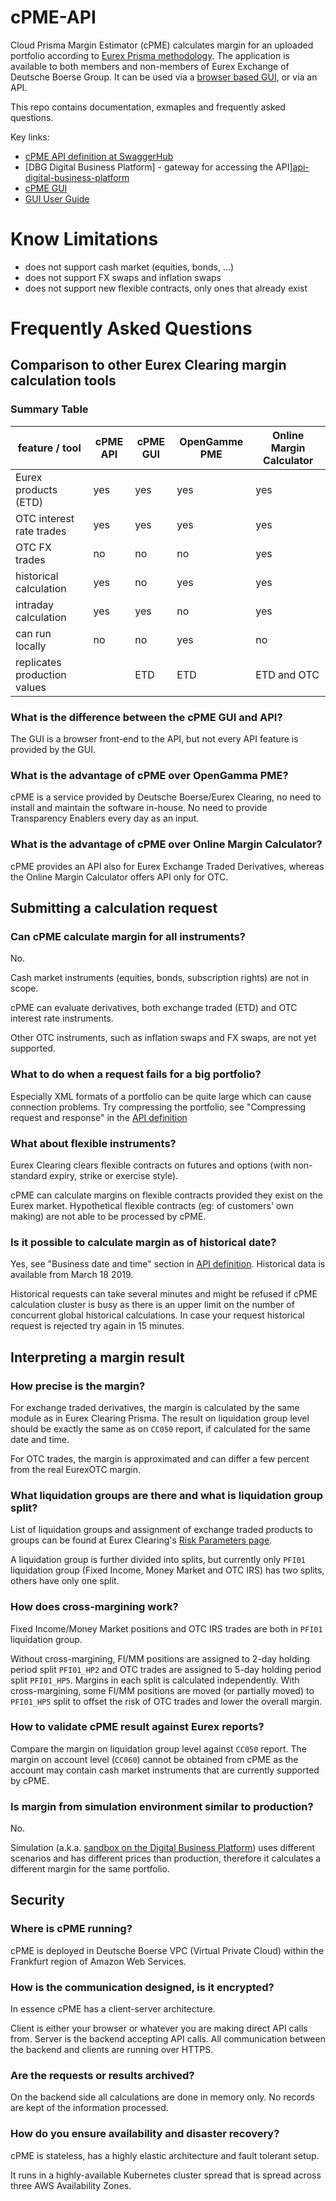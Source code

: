 # cPME-API

Cloud Prisma Margin Estimator (cPME) calculates margin for an uploaded
portfolio according to [Eurex Prisma
methodology][prisma-methodology]. The application is available to both
members and non-members of Eurex Exchange of Deutsche Boerse Group. It
can be used via a [browser based GUI][cpme-gui], or via an API.

This repo contains documentation, exmaples and frequently asked
questions.

Key links:

- [cPME API definition at SwaggerHub][api-definition]
- [DBG Digital Business Platform] - gateway for accessing the
  API][api-digital-business-platform]
- [cPME GUI][cpme-gui]
- [GUI User Guide](docs/gui.md)

# Know Limitations

- does not support cash market (equities, bonds, ...)
- does not support FX swaps and inflation swaps
- does not support new flexible contracts, only ones that already
  exist

# Frequently Asked Questions

## Comparison to other Eurex Clearing margin calculation tools

### Summary Table

| feature / tool               | cPME API | cPME GUI | OpenGamme PME | Online Margin Calculator |
|------------------------------|----------|----------|---------------|--------------------------|
| Eurex products (ETD)         | yes      | yes      | yes           | yes                      |
| OTC interest rate trades     | yes      | yes      | yes           | yes                      |
| OTC FX trades                | no       | no       | no            | yes                      |
| historical calculation       | yes      | no       | yes           | yes                      |
| intraday calculation         | yes      | yes      | no            | yes                      |
| can run locally              | no       | no       | yes           | no                       |
| replicates production values |          | ETD      | ETD           | ETD and OTC              |

### What is the difference between the cPME GUI and API?

The GUI is a browser front-end to the API, but not every API feature
is provided by the GUI.

### What is the advantage of cPME over OpenGamma PME?

cPME is a service provided by Deutsche Boerse/Eurex Clearing, no
need to install and maintain the software in-house. No need to provide
Transparency Enablers every day as an input.

### What is the advantage of cPME over Online Margin Calculator?

cPME provides an API also for Eurex Exchange Traded Derivatives,
whereas the Online Margin Calculator offers API only for OTC.

## Submitting a calculation request

### Can cPME calculate margin for all instruments?

No.

Cash market instruments (equities, bonds, subscription rights) are not
in scope.

cPME can evaluate derivatives, both exchange traded
(ETD) and OTC interest rate instruments.

Other OTC instruments, such as inflation swaps and FX swaps, are not
yet supported.

### What to do when a request fails for a big portfolio?

Especially XML formats of a portfolio can be quite large which can
cause connection problems. Try compressing the portfolio, see
"Compressing request and response" in the [API
definition][api-definition]

### What about flexible instruments?

Eurex Clearing clears flexible contracts on futures and options
(with non-standard expiry, strike or exercise style).

cPME can calculate margins on flexible contracts provided they exist
on the Eurex market. Hypothetical flexible contracts (eg: of
customers' own making) are not able to be processed by cPME.

### Is it possible to calculate margin as of historical date?

Yes, see "Business date and time" section in [API
definition][api-definition]. Historical data is available from March
18 2019.

Historical requests can take several minutes and might be refused if
cPME calculation cluster is busy as there is an upper limit on the
number of concurrent global historical calculations. In case your
request historical request is rejected try again in 15 minutes.

## Interpreting a margin result

### How precise is the margin?

For exchange traded derivatives, the margin is calculated by the same
module as in Eurex Clearing Prisma. The result on liquidation group
level should be exactly the same as on `CC050` report, if calculated for
the same date and time.

For OTC trades, the margin is approximated and can differ a few
percent from the real EurexOTC margin.

### What liquidation groups are there and what is liquidation group split?

List of liquidation groups and assignment of exchange traded products
to groups can be found at Eurex Clearing's [Risk Parameters
page][risk-parameters].

A liquidation group is further divided into splits, but currently only
`PFI01` liquidation group (Fixed Income, Money Market and OTC IRS) has
two splits, others have only one split.

### How does cross-margining work?

Fixed Income/Money Market positions and OTC IRS trades are both in
`PFI01` liquidation group. 

Without cross-margining, FI/MM positions are assigned to 2-day holding
period split `PFI01_HP2` and OTC trades are assigned to 5-day holding
period split `PFI01_HP5`. Margins in each split is calculated
independently. With cross-margining, some FI/MM positions are moved
(or partially moved) to `PFI01_HP5` split to offset the risk of OTC
trades and lower the overall margin.

### How to validate cPME result against Eurex reports?

Compare the margin on liquidation group level against `CC050`
report. The margin on account level (`CC060`) cannot be obtained from
cPME as the account may contain cash market instruments that are
currently supported by cPME.

### Is margin from simulation environment similar to production?

No.

Simulation (a.k.a. [sandbox on the Digital Business
Platform][api-digital-business-platform]) uses different scenarios
and has different prices than production, therefore it calculates a
different margin for the same portfolio.

## Security

### Where is cPME running?

cPME is deployed in Deutsche Boerse VPC (Virtual Private Cloud) within
the Frankfurt region of Amazon Web Services.

### How is the communication designed, is it encrypted?

In essence cPME has a client-server architecture.

Client is either your browser or whatever you are making direct API
calls from.  Server is the backend accepting API calls.  All
communication between the backend and clients are running over HTTPS.

### Are the requests or results archived?

On the backend side all calculations are done in memory only. No
records are kept of the information processed.

### How do you ensure availability and disaster recovery?

cPME is stateless, has a highly elastic architecture and fault
tolerant setup.

It runs in a highly-available Kubernetes cluster spread that is spread
across three AWS Availability Zones.


[api-definition]:https://app.swaggerhub.com/apis-docs/dbgservice/cPME/1.0
[api-digital-business-platform]:https://console.developer.deutsche-boerse.com/
[cpme-gui]:https://eurexmargins.prod.dbgservice.com
[prisma-methodology]:https://www.eurexclearing.com/resource/blob/32818/7bcf119060b658ad4e487f588744140d/data/brochure_eurex_clearing_prisma.pdf
[risk-parameters]:https://www.eurexclearing.com/clearing-en/risk-management/risk-parameters.

